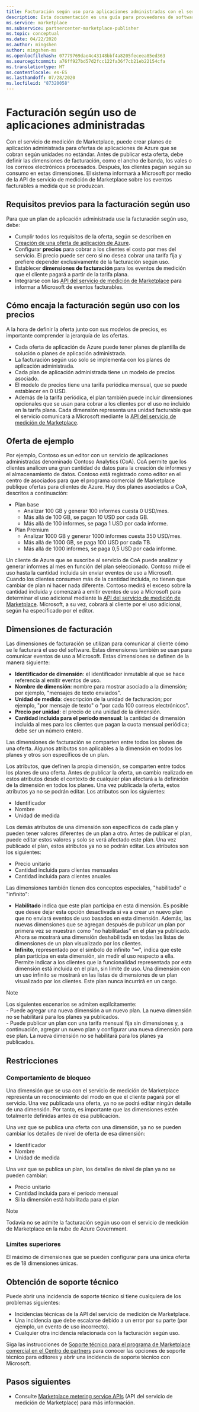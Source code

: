 ```yaml
---
title: Facturación según uso para aplicaciones administradas con el servicio de medición de Marketplace | Azure Marketplace
description: Esta documentación es una guía para proveedores de software independientes que publican aplicaciones de Azure con modelos de facturación flexibles.
ms.service: marketplace
ms.subservice: partnercenter-marketplace-publisher
ms.topic: conceptual
ms.date: 04/22/2020
ms.author: mingshen
author: mingshen-ms
ms.openlocfilehash: 07779769dae4c43148bbf4a8205feceea85ed363
ms.sourcegitcommit: a76ff927bd57d2fcc122fa36f7cb21eb22154cfa
ms.translationtype: HT
ms.contentlocale: es-ES
ms.lasthandoff: 07/28/2020
ms.locfileid: "87320058"
---
```

# <a name="managed-application-metered-billing"></a>Facturación según uso de aplicaciones administradas 

Con el servicio de medición de Marketplace, puede crear planes de aplicación administrada para ofertas de aplicaciones de Azure que se cobran según unidades no estándar. Antes de publicar esta oferta, debe definir las dimensiones de facturación, como el ancho de banda, los vales o los correos electrónicos procesados. Después, los clientes pagan según su consumo en estas dimensiones.  El sistema informará a Microsoft por medio de la API de servicio de medición de Marketplace sobre los eventos facturables a medida que se produzcan.

## <a name="prerequisites-for-metered-billing"></a>Requisitos previos para la facturación según uso

Para que un plan de aplicación administrada use la facturación según uso, debe:

* Cumplir todos los requisitos de la oferta, según se describen en [Creación de una oferta de aplicación de Azure](create-new-azure-apps-offer.md).
* Configurar **precios** para cobrar a los clientes el costo por mes del servicio. El precio puede ser cero si no desea cobrar una tarifa fija y prefiere depender exclusivamente de la facturación según uso.
* Establecer **dimensiones de facturación** para los eventos de medición que el cliente pagará a partir de la tarifa plana.
* Integrarse con las [API del servicio de medición de Marketplace](./marketplace-metering-service-apis.md) para informar a Microsoft de eventos facturables.

## <a name="how-metered-billing-fits-in-with-pricing"></a>Cómo encaja la facturación según uso con los precios

A la hora de definir la oferta junto con sus modelos de precios, es importante comprender la jerarquía de las ofertas.

* Cada oferta de aplicación de Azure puede tener planes de plantilla de solución o planes de aplicación administrada.
* La facturación según uso solo se implementa con los planes de aplicación administrada.
* Cada plan de aplicación administrada tiene un modelo de precios asociado. 
* El modelo de precios tiene una tarifa periódica mensual, que se puede establecer en 0 USD.
* Además de la tarifa periódica, el plan también puede incluir dimensiones opcionales que se usan para cobrar a los clientes por el uso no incluido en la tarifa plana. Cada dimensión representa una unidad facturable que el servicio comunicará a Microsoft mediante la [API del servicio de medición de Marketplace](marketplace-metering-service-apis.md).

## <a name="sample-offer"></a>Oferta de ejemplo

Por ejemplo, Contoso es un editor con un servicio de aplicaciones administradas denominado Contoso Analytics (CoA). CoA permite que los clientes analicen una gran cantidad de datos para la creación de informes y el almacenamiento de datos. Contoso está registrado como editor en el centro de asociados para que el programa comercial de Marketplace publique ofertas para clientes de Azure. Hay dos planes asociados a CoA, descritos a continuación:

* Plan base
    * Analizar 100 GB y generar 100 informes cuesta 0 USD/mes.
    * Más allá de 100 GB, se pagan 10 USD por cada GB.
    * Más allá de 100 informes, se paga 1 USD por cada informe.
* Plan Premium
    * Analizar 1000 GB y generar 1000 informes cuesta 350 USD/mes.
    * Más allá de 1000 GB, se paga 100 USD por cada TB.
    * Más allá de 1000 informes, se paga 0,5 USD por cada informe.

Un cliente de Azure que se suscribe al servicio de CoA puede analizar y generar informes al mes en función del plan seleccionado. Contoso mide el uso hasta la cantidad incluida sin enviar eventos de uso a Microsoft. Cuando los clientes consumen más de la cantidad incluida, no tienen que cambiar de plan ni hacer nada diferente. Contoso medirá el exceso sobre la cantidad incluida y comenzará a emitir eventos de uso a Microsoft para determinar el uso adicional mediante la [API del servicio de medición de Marketplace](./marketplace-metering-service-apis.md). Microsoft, a su vez, cobrará al cliente por el uso adicional, según ha especificado por el editor.

## <a name="billing-dimensions"></a>Dimensiones de facturación

Las dimensiones de facturación se utilizan para comunicar al cliente cómo se le facturará el uso del software.  Estas dimensiones también se usan para comunicar eventos de uso a Microsoft. Estas dimensiones se definen de la manera siguiente:

* **Identificador de dimensión**: el identificador inmutable al que se hace referencia al emitir eventos de uso.
* **Nombre de dimensión**: nombre para mostrar asociado a la dimensión; por ejemplo, "mensajes de texto enviados".
* **Unidad de medida**: descripción de la unidad de facturación; por ejemplo, "por mensaje de texto" o "por cada 100 correos electrónicos".
* **Precio por unidad**: el precio de una unidad de la dimensión.
* **Cantidad incluida para el período mensual**: la cantidad de dimensión incluida al mes para los clientes que pagan la cuota mensual periódica; debe ser un número entero.

Las dimensiones de facturación se comparten entre todos los planes de una oferta. Algunos atributos son aplicables a la dimensión en todos los planes y otros son específicos de un plan.

Los atributos, que definen la propia dimensión, se comparten entre todos los planes de una oferta. Antes de publicar la oferta, un cambio realizado en estos atributos desde el contexto de cualquier plan afectará a la definición de la dimensión en todos los planes. Una vez publicada la oferta, estos atributos ya no se podrán editar. Los atributos son los siguientes:

* Identificador
* Nombre
* Unidad de medida

Los demás atributos de una dimensión son específicos de cada plan y pueden tener valores diferentes de un plan a otro.  Antes de publicar el plan, puede editar estos valores y solo se verá afectado este plan. Una vez publicado el plan, estos atributos ya no se podrán editar. Los atributos son los siguientes:

* Precio unitario
* Cantidad incluida para clientes mensuales 
* Cantidad incluida para clientes anuales 

Las dimensiones también tienen dos conceptos especiales, "habilitado" e "infinito":

* **Habilitado** indica que este plan participa en esta dimensión.  Es posible que desee dejar esta opción desactivada si va a crear un nuevo plan que no enviará eventos de uso basados en esta dimensión. Además, las nuevas dimensiones que se agregan después de publicar un plan por primera vez se muestran como "no habilitadas" en el plan ya publicado.  Ahora se mostrará una dimensión deshabilitada en todas las listas de dimensiones de un plan visualizado por los clientes.
* **Infinito**, representado por el símbolo de infinito "∞", indica que este plan participa en esta dimensión, sin medir el uso respecto a ella. Permite indicar a los clientes que la funcionalidad representada por esta dimensión está incluida en el plan, sin límite de uso.  Una dimensión con un uso infinito se mostrará en las listas de dimensiones de un plan visualizado por los clientes.  Este plan nunca incurrirá en un cargo.

>[!Note] 
>Los siguientes escenarios se admiten explícitamente:  <br> - Puede agregar una nueva dimensión a un nuevo plan.  La nueva dimensión no se habilitará para los planes ya publicados. <br> - Puede publicar un plan con una tarifa mensual fija sin dimensiones y, a continuación, agregar un nuevo plan y configurar una nueva dimensión para ese plan. La nueva dimensión no se habilitará para los planes ya publicados.

## <a name="constraints"></a>Restricciones

### <a name="locking-behavior"></a>Comportamiento de bloqueo

Una dimensión que se usa con el servicio de medición de Marketplace representa un reconocimiento del modo en que el cliente pagará por el servicio.  Una vez publicada una oferta, ya no se podrá editar ningún detalle de una dimensión.  Por tanto, es importante que las dimensiones estén totalmente definidas antes de esa publicación.

Una vez que se publica una oferta con una dimensión, ya no se pueden cambiar los detalles de nivel de oferta de esa dimensión:

* Identificador
* Nombre
* Unidad de medida

Una vez que se publica un plan, los detalles de nivel de plan ya no se pueden cambiar:

* Precio unitario
* Cantidad incluida para el período mensual
* Si la dimensión está habilitada para el plan

>[!Note]
>Todavía no se admite la facturación según uso con el servicio de medición de Marketplace en la nube de Azure Government.

### <a name="upper-limits"></a>Límites superiores

El máximo de dimensiones que se pueden configurar para una única oferta es de 18 dimensiones únicas.

## <a name="get-support"></a>Obtención de soporte técnico

Puede abrir una incidencia de soporte técnico si tiene cualquiera de los problemas siguientes:

* Incidencias técnicas de la API del servicio de medición de Marketplace.
* Una incidencia que debe escalarse debido a un error por su parte (por ejemplo, un evento de uso incorrecto).
* Cualquier otra incidencia relacionada con la facturación según uso.

Siga las instrucciones de [Soporte técnico para el programa de Marketplace comercial en el Centro de partners](./support.md) para conocer las opciones de soporte técnico para editores y abrir una incidencia de soporte técnico con Microsoft.

## <a name="next-steps"></a>Pasos siguientes

- Consulte [Marketplace metering service APIs](./marketplace-metering-service-apis.md) (API del servicio de medición de Marketplace) para más información.
